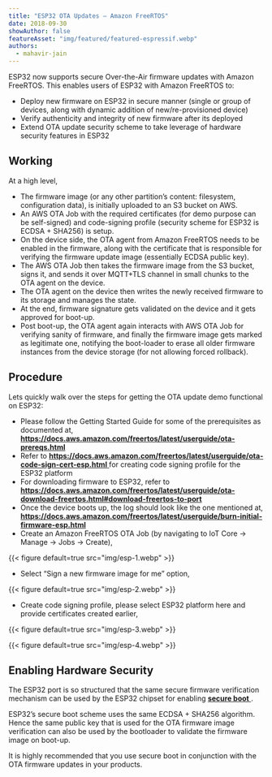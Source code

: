 ```yaml
---
title: "ESP32 OTA Updates — Amazon FreeRTOS"
date: 2018-09-30
showAuthor: false
featureAsset: "img/featured/featured-espressif.webp"
authors:
  - mahavir-jain
---
```

ESP32 now supports secure Over-the-Air firmware updates with Amazon FreeRTOS. This enables users of ESP32 with Amazon FreeRTOS to:

- Deploy new firmware on ESP32 in secure manner (single or group of devices, along with dynamic addition of new/re-provisioned device)
- Verify authenticity and integrity of new firmware after its deployed
- Extend OTA update security scheme to take leverage of hardware security features in ESP32

## Working

At a high level,

- The firmware image (or any other partition’s content: filesystem, configuration data), is initially uploaded to an S3 bucket on AWS.
- An AWS OTA Job with the required certificates (for demo purpose can be self-signed) and code-signing profile (security scheme for ESP32 is ECDSA + SHA256) is setup.
- On the device side, the OTA agent from Amazon FreeRTOS needs to be enabled in the firmware, along with the certificate that is responsible for verifying the firmware update image (essentially ECDSA public key).
- The AWS OTA Job then takes the firmware image from the S3 bucket, signs it, and sends it over MQTT+TLS channel in small chunks to the OTA agent on the device.
- The OTA agent on the device then writes the newly received firmware to its storage and manages the state.
- At the end, firmware signature gets validated on the device and it gets approved for boot-up.
- Post boot-up, the OTA agent again interacts with AWS OTA Job for verifying sanity of firmware, and finally the firmware image gets marked as legitimate one, notifying the boot-loader to erase all older firmware instances from the device storage (for not allowing forced rollback).

## Procedure

Lets quickly walk over the steps for getting the OTA update demo functional on ESP32:

- Please follow the Getting Started Guide for some of the prerequisites as documented at, [__https://docs.aws.amazon.com/freertos/latest/userguide/ota-prereqs.html__ ](https://docs.aws.amazon.com/freertos/latest/userguide/ota-prereqs.html)
- Refer to [__https://docs.aws.amazon.com/freertos/latest/userguide/ota-code-sign-cert-esp.html__ ](https://docs.aws.amazon.com/freertos/latest/userguide/ota-code-sign-cert-esp.html) for creating code signing profile for the ESP32 platform
- For downloading firmware to ESP32, refer to [__https://docs.aws.amazon.com/freertos/latest/userguide/ota-download-freertos.html#download-freertos-to-port__ ](https://docs.aws.amazon.com/freertos/latest/userguide/ota-download-freertos.html#download-freertos-to-port)
- Once the device boots up, the log should look like the one mentioned at, [__https://docs.aws.amazon.com/freertos/latest/userguide/burn-initial-firmware-esp.html__ ](https://docs.aws.amazon.com/freertos/latest/userguide/burn-initial-firmware-esp.html)
- Create an Amazon FreeRTOS OTA Job (by navigating to IoT Core -> Manage -> Jobs -> Create),

{{< figure
    default=true
    src="img/esp-1.webp"
    >}}

- Select “Sign a new firmware image for me” option,

{{< figure
    default=true
    src="img/esp-2.webp"
    >}}

- Create code signing profile, please select ESP32 platform here and provide certificates created earlier,

{{< figure
    default=true
    src="img/esp-3.webp"
    >}}

{{< figure
    default=true
    src="img/esp-4.webp"
    >}}

## Enabling Hardware Security

The ESP32 port is so structured that the same secure firmware verification mechanism can be used by the ESP32 chipset for enabling [__secure boot__ ](https://docs.espressif.com/projects/esp-idf/en/latest/security/secure-boot.html).

ESP32’s secure boot scheme uses the same ECDSA + SHA256 algorithm. Hence the same public key that is used for the OTA firmware image verification can also be used by the bootloader to validate the firmware image on boot-up.

It is highly recommended that you use secure boot in conjunction with the OTA firmware updates in your products.
